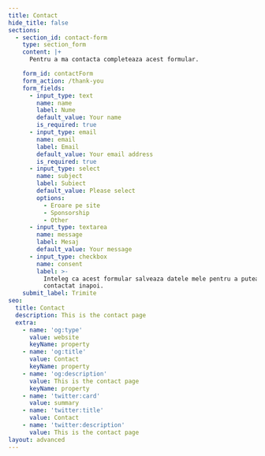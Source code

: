 ```yaml
---
title: Contact
hide_title: false
sections:
  - section_id: contact-form
    type: section_form
    content: |+
      Pentru a ma contacta completeaza acest formular.

    form_id: contactForm
    form_action: /thank-you
    form_fields:
      - input_type: text
        name: name
        label: Nume
        default_value: Your name
        is_required: true
      - input_type: email
        name: email
        label: Email
        default_value: Your email address
        is_required: true
      - input_type: select
        name: subject
        label: Subiect
        default_value: Please select
        options:
          - Eroare pe site
          - Sponsorship
          - Other
      - input_type: textarea
        name: message
        label: Mesaj
        default_value: Your message
      - input_type: checkbox
        name: consent
        label: >-
          Inteleg ca acest formular salveaza datele mele pentru a putea fi
          contactat inapoi.
    submit_label: Trimite
seo:
  title: Contact
  description: This is the contact page
  extra:
    - name: 'og:type'
      value: website
      keyName: property
    - name: 'og:title'
      value: Contact
      keyName: property
    - name: 'og:description'
      value: This is the contact page
      keyName: property
    - name: 'twitter:card'
      value: summary
    - name: 'twitter:title'
      value: Contact
    - name: 'twitter:description'
      value: This is the contact page
layout: advanced
---
```

